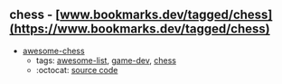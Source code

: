 chess - [www.bookmarks.dev/tagged/chess](https://www.bookmarks.dev/tagged/chess)
---
* [awesome-chess](https://github.com/hkirat/awesome-chess#readme)
    * tags: [awesome-list](../tagged/awesome-list.md), [game-dev](../tagged/game-dev.md), [chess](../tagged/chess.md)
    * :octocat: [source code](https://github.com/hkirat/awesome-chess#readme)
